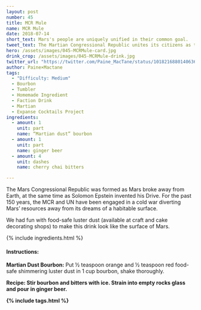 ```yaml
---
layout: post
number: 45
title: MCR Mule
name: MCR Mule
date: 2018-07-14
short_text: Mars's people are uniquely unified in their common goal. 
tweet_text: The Martian Congressional Republic unites its citizens as they work toward their ambitious goal of a Mars with air and water.
hero: /assets/images/045-MCRMule-card.jpg
drink_crop: /assets/images/045-MCRMule-drink.jpg
twitter_url: "https://twitter.com/Paine_MacTane/status/1018216880140636161"
author: Paine×Mactane
tags: 
  - "Difficulty: Medium"
  - Bourbon
  - Tumbler
  - Homemade Ingredient
  - Faction Drink
  - Martian
  - Expanse Cocktails Project
ingredients:
  - amount: 1
    unit: part
    name: “Martian dust” bourbon
  - amount: 1
    unit: part
    name: ginger beer
  - amount: 4
    unit: dashes
    name: cherry chai bitters

---
```


The Mars Congressional Republic was formed as Mars broke away from Earth, at the same time as Solomon Epstein invented his Drive. For the past 150 years, the MCR and UN have been engaged in a cold war diverting Mars’ resources away from its dreams of a habitable surface.

We had fun with food-safe luster dust (available at craft and cake decorating shops) to make this drink look like the surface of Mars. 

{% include ingredients.html %}

#### Instructions:

<strong>Martian Dust Bourbon:</strong> Put ½ teaspoon orange and ½ teaspoon red food-safe shimmering luster dust in 1 cup bourbon, shake thoroughly.

<strong>Recipe:<strong> Stir bourbon and bitters with ice. Strain into empty rocks glass and pour in ginger beer.

{% include tags.html %}
